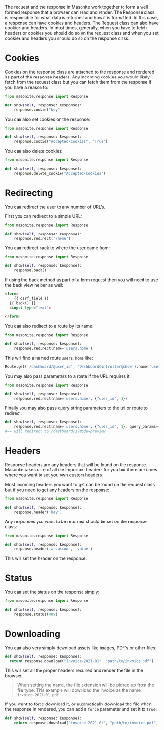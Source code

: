 The request and the response in Masonite work together to form a well formed response that a browser can read and render. The Response class is responsible for what data is returned and how it is formatted. In this case, a response can have cookies and headers. The Request class can also have cookies and headers. In most times, generally, when you have to fetch headers or cookies you should do so on the request class and when you set cookies and headers you should do so on the response class.

# Cookies

Cookies on the response class are attached to the response and rendered as part of the response headers. Any incoming cookies you would likely fetch from the request class but you can fetch them from the response if you have a reason to:

```python
from masonite.response import Response

def show(self, response: Response):
    response.cookie("key")
```

You can also set cookies on the response:

```python
from masonite.response import Response

def show(self, response: Response):
    response.cookie("Accepted-Cookies", "True")
```

You can also delete cookies:

```python
from masonite.response import Response

def show(self, response: Response):
    response.delete_cookie("Accepted-Cookies")
```

# Redirecting

You can redirect the user to any number of URL's.

First you can redirect to a simple URL:

```python
from masonite.response import Response

def show(self, response: Response):
    response.redirect('/home')
```

You can redirect back to where the user came from:

```python
from masonite.response import Response

def show(self, response: Response):
    response.back()
```

If using the back method as part of a form request then you will need to use the back view helper as well:

```html
<form>
	{{ csrf_field }}
  {{ back() }}
  <input type="text">
  ...
</form>
```

You can also redirect to a route by its name:

```python
from masonite.response import Response

def show(self, response: Response):
    response.redirect(name='users.home')
```

This will find a named route `users.home` like:

```python
Route.get('/dashboard/@user_id', 'DashboardController@show').name('users.home')
```

You may also pass parameters to a route if the URL requires it:

```python
from masonite.response import Response

def show(self, response: Response):
    response.redirect(name='users.home', {"user_id", 1})
```

Finally you may also pass query string parameters to the url or route to redirect:

```python
def show(self, response: Response):
    response.redirect(name='users.home', {"user_id", 1}, query_params={"mode": "preview"})
#== will redirect to /dashboard/1?mode=preview
```

# Headers

Response headers are any headers that will be found on the response. Masonite takes care of all the important headers for you but there are times where you want to set you own custom headers.

Most incoming headers you want to get can be found on the request class but if you need to get any headers on the response:

```python
from masonite.response import Response

def show(self, response: Response):
	response.header('key')
```

Any responses you want to be returned should be set on the response class:

```python
from masonite.response import Response

def show(self, response: Response):
	response.header('X-Custom', 'value')
```

This will set the header on the response.

# Status

You can set the status on the response simply:

```python
from masonite.response import Response

def show(self, response: Response):
	response.status(409)
```

# Downloading

You can also very simply download assets like images, PDF's or other files:

```python
def show(self, response: Response):
  return response.download("invoice-2021-01", "path/to/invoice.pdf")
```

This will set all the proper headers required and render the file in the browser.

> When setting the name, the file extension will be picked up from the file type. This example will download the invoice as the name `invoice-2021-01.pdf`

If you want to force download it, or automatically download the file when the response in rendered, you can add a `force` parameter and set it to `True`:

```python
def show(self, response: Response):
    return response.download("invoice-2021-01", "path/to/invoice.pdf", force=True)
```

